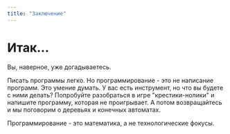 ```yaml
---
title: "Заключение"
---
```

# Итак...
Вы, наверное, уже догадываетесь. 

Писать программы легко. Но программирование - это не написание программ. Это умение думать. У вас есть инструмент, но что вы будете с ними делать? Попробуйте разобраться в игре "крестики-нолики" и напишите программу, которая не проигрывает. А потом возвращайтесь и мы поговорим о деревьях и конечных автоматах.

Программирование - это математика, а не технологические фокусы.

